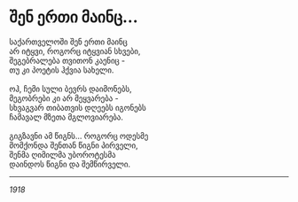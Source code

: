 # შენ ერთი მაინც...

საქართველოში შენ ერთი მაინც\
არ იტყვი, როგორც იტყვიან სხვები,\
შეგებრალება თვითონ კაენიც -\
თუ კი პოეტის ჰქვია სახელი.\
\
ოჰ, ჩემი სული ბევრს დაიმონებს,\
მეგობრები კი არ მეყვარება -\
სხვაგვარ თიბათვის დღეებს იგონებს\
ჩამავალ მზეთა მგლოვიარება.\
\
გიგზავნი ამ წიგნს... როგორც ოდესმე\
მომქონდა შენთან წიგნი პირველი,\
შენმა ღიმილმა უბოროტესმა\
დაინდოს წიგნი და შემწირველი.

***

_1918_
